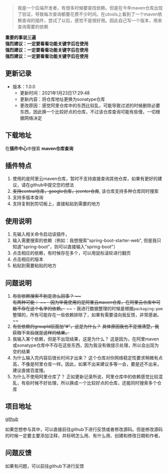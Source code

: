 > 我是一个后端开发者，有很多时候要查找依赖。但是在今年maven仓库出现了验证，导致每次查询都要花费不少时间。在utools上看到了一个maven依赖查询的插件，尝试了以后，感觉不是很好用。因此自己写一个版本，用来查询需要的依赖

**重要的事说三遍**  
**强烈建议：一定要看看功能关键字后在使用**  
**强烈建议：一定要看看功能关键字后在使用**  
**强烈建议：一定要看看功能关键字后在使用**

## 更新记录
- 版本：1.0.0
  - 更新时间：2021年1月23日17:29:48
  - 更新内容：将仓库地址更换为sonatype仓库
  - 更改原因：感觉阿里仓库中的东西比较乱，可能导致过滤的时候删除必要东西，因此换一个比较好点的仓库，不过该仓库查询可能有些慢，一切根据网络决定

## 下载地址
在**插件中心**中搜索 **maven仓库查询**
## 插件特点
1. 使用的是阿里云maven仓库，暂时不支持直接查询其他仓库，如果有更好的建议，请在github中提交您的想法
2. ~~支持central仓库，google仓库，jcenter仓库~~, 该仓库支持多种仓库同时搜索
3. 支持多版本查询
4. 支持复制到剪切板上，直接粘贴到需要的地方

## 使用说明

1. 先输入相关命令启动该插件，
2. 输入需要搜索的依赖（例如：我想搜索"spring-boot-starter-web", 但是我只知道"spring-boot"，则可以直接输入"spring-boot"）
3. 点击相应的依赖，有时候存在多个，可以用鼠标滚轮进行翻页
4. 点击相应的版本
5. 粘贴到需要粘贴的地方
## 问题说明
1. ~~有些依赖搜索不到是怎么回事？ ~~      
    ~~有两种可能：~~
    ~~  - 因为毕竟使用的是阿里云maven仓库，在阿里云仓库中可能不存在这个名字的依赖。~~
    ~~  - 我进行数据整理的时候是根据```packaging:pom```整理的，所有可能存在一些依赖排除了，如果有需要请向我反馈，非常感谢。~~
2. ~~有些依赖的groupId前面加“#”，这是为什么？~~
    ~~具体原因我也不是很清楚，我获取下来后就是这样的结果。~~
3. 我输入某个依赖，但是不出现结果，这是为什么？
    这是因为，在阿里maven或sonatype仓库中不存在这些东西，因为我没有做提示处理，所以会出现为空的结果
4. 为什么输入完内容后很长时间才出来？
    这个仓库对你网络稳定性要求稍微有点高，不像是阿里仓库一样。因此，如果不出来建议多等一会，要是还不出来，建议直接百度搜。
5. 为什么不使用阿里仓库了？
    正如更新记录所说，阿里仓库中的依赖感觉比较混乱，有些时候不好处理，所以换成一个比较好点的仓库，还能同时搜索多个仓库

## 项目地址

 [github](https://github.com/Greenplumwine/utools-MavenSearch)

如果您想参与其中，可以直接前往github下进行反馈或者修改源码。但是修改源码的时候一定要主要添加注释，并标明怎么用、有什么用、创建和修改日期和作者。

## 问题反馈

如果有问题，可以前往github下进行反馈
